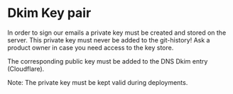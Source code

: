 # Dkim Key pair

In order to sign our emails a private key must be created and stored on the server.
This private key must never be added to the git-history! Ask a product owner in case you need access to the key store.

The corresponding public key must be added to the DNS Dkim entry (Cloudflare).

Note: The private key must be kept valid during deployments.

